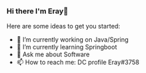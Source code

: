 ### Hi there I'm Eray👋


Here are some ideas to get you started:

- 🔭 I’m currently working on Java/Spring
- 🌱 I’m currently learning Springboot
- 💬 Ask me about Software
- 📫 How to reach me: DC profile Eray#3758 
